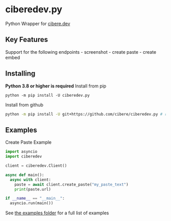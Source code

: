 <h1>ciberedev.py</h1>
<p>Python Wrapper for <a href="https://www.cibere.dev">cibere.dev</a></p>

<h2>Key Features</h2>
Support for the following endpoints
- screenshot
- create paste
- create embed

<h2>Installing</h2>
<span style="font-weight: bold;">Python 3.8 or higher is required</span>
Install from pip

```
python -m pip install -U ciberedev.py
```

Install from github

```bash
python -m pip install -U git+https://github.com/cibere/ciberedev.py # requires git to be installed
```

<h2>Examples</h2>
Create Paste Example

```py
import asyncio
import ciberedev

client = ciberedev.Client()

async def main():
  async with client:
    paste = await client.create_paste("my_paste_text")
    print(paste.url)

if __name__ == "__main__":
  asyncio.run(main())
```

See <a href="https://github.com/cibere/ciberedev.py/tree/main/examples">the examples folder</a> for a full list of examples
